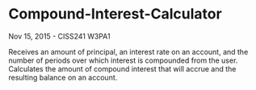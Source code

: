 # Compound-Interest-Calculator
Nov 15, 2015 - CISS241 W3PA1

Receives an amount of principal, an interest rate on an account, and the number of periods over which interest is compounded from the user. Calculates the amount of compound interest that will accrue and the resulting balance on an account.
